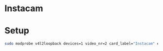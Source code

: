 # Instacam

# Setup

```sh
sudo modprobe v4l2loopback devices=1 video_nr=2 card_label="Instacam" exclusive_caps=1
```
